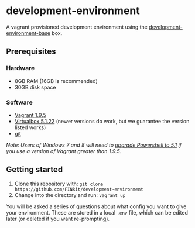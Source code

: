 # development-environment
A vagrant provisioned development environment using the [development-environment-base](https://github.com/FINkit/development-environment-base) box.

## Prerequisites
### Hardware
* 8GB RAM (16GB is recommended)
* 30GB disk space

### Software
* [Vagrant 1.9.5](https://releases.hashicorp.com/vagrant/1.9.5/)
* [Virtualbox 5.1.22](https://www.virtualbox.org/wiki/Download_Old_Builds_5_1) (newer versions do work, but we guarantee the version listed works)
* [git](https://git-scm.com/book/en/v2/Getting-Started-Installing-Git)

_Note: Users of Windows 7 and 8 will need to [upgrade Powershell to 5.1](https://www.microsoft.com/en-us/download/details.aspx?id=54616) if you use a version of Vagrant greater than 1.9.5._

## Getting started
1. Clone this repository with:
  ```git clone https://github.com/FINkit/development-environment```
2. Change into the directory and run:
  ```vagrant up```

You will be asked a series of questions about what config you want to give your environment. These are stored in a local `.env` file, which can be edited later (or deleted if you want re-prompting).
